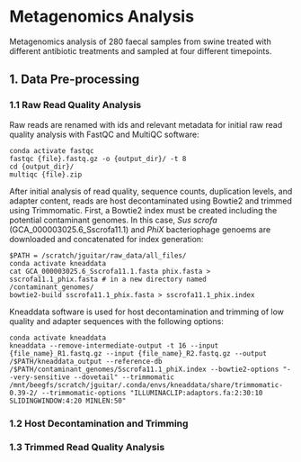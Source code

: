 # Metagenomics Analysis
Metagenomics analysis of 280 faecal samples from swine treated with different antibiotic treatments and sampled at four different timepoints.

## 1. Data Pre-processing

### 1.1 Raw Read Quality Analysis
Raw reads are renamed with ids and relevant metadata for initial raw read quality analysis with FastQC and MultiQC software:
```
conda activate fastqc
fastqc {file}.fastq.gz -o {output_dir}/ -t 8
cd {output_dir}/
multiqc {file}.zip
```
After initial analysis of read quality, sequence counts, duplication levels, and adapter content, reads are host decontaminated using Bowtie2 and trimmed using Trimmomatic. 
First, a Bowtie2 index must be created including the potential contaminant genomes. In this case, *Sus scrofa* (GCA_000003025.6_Sscrofa11.1) and *PhiX* bacteriophage genoems are downloaded and concatenated for index generation:
```
$PATH = /scratch/jguitar/raw_data/all_files/
conda activate kneaddata
cat GCA_000003025.6_Sscrofa11.1.fasta phix.fasta > sscrofa11.1_phix.fasta # in a new directory named /contaminant_genomes/
bowtie2-build sscrofa11.1_phix.fasta > sscrofa11.1_phix.index
```
Kneaddata software is used for host decontamination and trimming of low quality and adapter sequences with the following options:
```
conda activate kneaddata
kneaddata --remove-intermediate-output -t 16 --input {file_name}_R1.fastq.gz --input {file_name}_R2.fastq.gz --output /$PATH/kneaddata_output --reference-db /$PATH/contaminant_genomes/Sscrofa11.1_phiX.index --bowtie2-options "--very-sensitive --dovetail" --trimmomatic /mnt/beegfs/scratch/jguitar/.conda/envs/kneaddata/share/trimmomatic-0.39-2/ --trimmomatic-options "ILLUMINACLIP:adaptors.fa:2:30:10 SLIDINGWINDOW:4:20 MINLEN:50"
```




### 1.2 Host Decontamination and Trimming 



### 1.3 Trimmed Read Quality Analysis 


